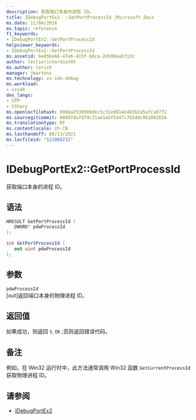 ```yaml
---
description: 获取端口本身的进程 ID。
title: IDebugPortEx2：：GetPortProcessId |Microsoft Docs
ms.date: 11/04/2016
ms.topic: reference
f1_keywords:
- IDebugPortEx2::GetPortProcessId
helpviewer_keywords:
- IDebugPortEx2::GetPortProcessId
ms.assetid: be85be66-47e6-415f-b0ca-24599aa5f13c
author: leslierichardson95
ms.author: lerich
manager: jmartens
ms.technology: vs-ide-debug
ms.workload:
- vssdk
dev_langs:
- CPP
- CSharp
ms.openlocfilehash: 696ba253090bdec5c31ed814e465b2a5afca87f2
ms.sourcegitcommit: 68897da7d74c31ae1ebf5d47c7b5ddc9b108265b
ms.translationtype: MT
ms.contentlocale: zh-CN
ms.lasthandoff: 08/13/2021
ms.locfileid: "122088232"
---
```

# <a name="idebugportex2getportprocessid"></a>IDebugPortEx2::GetPortProcessId
获取端口本身的进程 ID。

## <a name="syntax"></a>语法

```cpp
HRESULT GetPortProcessId ( 
   DWORD* pdwProcessId
);
```

```csharp
int GetPortProcessId ( 
   out uint pdwProcessId
);
```

## <a name="parameters"></a>参数
`pdwProcessId`\
[out]返回端口本身的物理进程 ID。

## <a name="return-value"></a>返回值
 如果成功，则返回 `S_OK` ;否则返回错误代码。

## <a name="remarks"></a>备注
 例如，在 Win32 运行时中，此方法通常调用 Win32 函数 `GetCurrentProcessId` 获取物理进程 ID。

## <a name="see-also"></a>请参阅
- [IDebugPortEx2](../../../extensibility/debugger/reference/idebugportex2.md)
